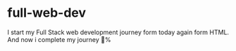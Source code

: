 # full-web-dev
I start my Full Stack web development journey form today again form HTML. And now i complete my journey 💯%
